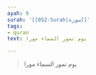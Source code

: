 ```yaml
---
ayah: 9
surah: '[[052-Surah|سورة]]'
tags:
- quran
text: يوم تمور السماء مورا

---
```

> يوم تمور السماء مورا
